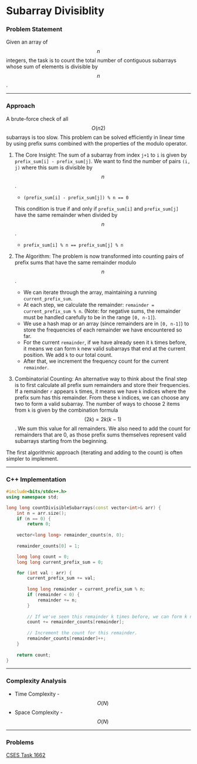# Subarray Divisiblity

### Problem Statement

Given an array of $$n$$ integers, the task is to count the total number of contiguous subarrays whose sum of elements is divisible by $$n$$.

***

### Approach

A brute-force check of all $$O(n2)$$ subarrays is too slow. This problem can be solved efficiently in linear time by using prefix sums combined with the properties of the modulo operator.

1.  The Core Insight: The sum of a subarray from index `j+1` to `i` is given by `prefix_sum[i] - prefix_sum[j]`. We want to find the number of pairs `(i, j)` where this sum is divisible by $$n$$.

    * `(prefix_sum[i] - prefix_sum[j]) % n == 0`

    This condition is true if and only if `prefix_sum[i]` and `prefix_sum[j]` have the same remainder when divided by $$n$$.

    * `prefix_sum[i] % n == prefix_sum[j] % n`
2. The Algorithm: The problem is now transformed into counting pairs of prefix sums that have the same remainder modulo $$n$$.
   * We can iterate through the array, maintaining a running `current_prefix_sum`.
   * At each step, we calculate the remainder: `remainder = current_prefix_sum % n`. (Note: for negative sums, the remainder must be handled carefully to be in the range `[0, n-1]`).
   * We use a hash map or an array (since remainders are in `[0, n-1]`) to store the frequencies of each remainder we have encountered so far.
   * For the current `remainder`, if we have already seen it `k` times before, it means we can form `k` new valid subarrays that end at the current position. We add `k` to our total count.
   * After that, we increment the frequency count for the current `remainder`.
3. Combinatorial Counting: An alternative way to think about the final step is to first calculate all prefix sum remainders and store their frequencies. If a remainder `r` appears `k` times, it means we have `k` indices where the prefix sum has this remainder. From these `k` indices, we can choose any two to form a valid subarray. The number of ways to choose 2 items from `k` is given by the combination formula $$(2k​)=2k(k−1)​$$. We sum this value for all remainders. We also need to add the count for remainders that are 0, as those prefix sums themselves represent valid subarrays starting from the beginning.

The first algorithmic approach (iterating and adding to the count) is often simpler to implement.

***

### C++ Implementation

```cpp
#include<bits/stdc++.h>
using namespace std;

long long countDivisibleSubarrays(const vector<int>& arr) {
    int n = arr.size();
    if (n == 0) {
        return 0;
        
    vector<long long> remainder_counts(n, 0);
    
    remainder_counts[0] = 1;

    long long count = 0;
    long long current_prefix_sum = 0;

    for (int val : arr) {
        current_prefix_sum += val;
    
        long long remainder = current_prefix_sum % n;
        if (remainder < 0) {
            remainder += n;
        }
        
        // If we've seen this remainder k times before, we can form k new subarrays.
        count += remainder_counts[remainder];
        
        // Increment the count for this remainder.
        remainder_counts[remainder]++;
    }
    
    return count;
}
```

***

### Complexity Analysis

* Time Complexity - $$O(N)$$
* Space Complexity - $$O(N)$$

***

### Problems

[CSES Task 1662](https://cses.fi/problemset/task/1662)
